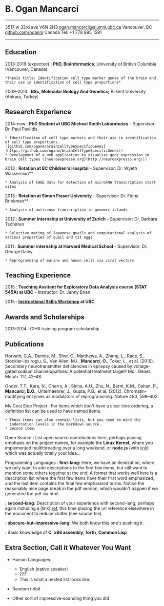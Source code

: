 B. Ogan Mancarci
============

-------------------		----------------------------
3517 w 33rd ave V6N 2H3			[ogan.mancarci@alumni.ubc.ca](mailto:ogan.mancarci@alumni.ubc.ca)
Vancouver, BC				[github.com/oganm](https://github.com/oganm)
Canada					Tel: +1 778 995 1591
-------------------		----------------------------


Education
---------

2013-2018 (expected)
:   **PhD, Bioinformatics**; University of British Columbia (Vancouver, Canada)

    *Thesis title: Identification cell type marker genes of the brain and their use in identification of cell type proportions*


2009-2013
:   **BSc, Molecular Biology And Genetics;** Bilkent University (Ankara, Turkey)

Research Experience
----------

2014-now
:   **PhD Student at UBC Micheal Smith Laboratories** - Supervisor: Dr. Paul Pavlidis

    * Identification of cell type markers and their use in identification of cell type proportions. ([github.com/oganm/brainCellTypeSpecificGenes](https://github.com/oganm/brainCellTypeSpecificGenes))
    * Development of a web application to visualize gene expression in brain cell types ([neuroexpresso.org](http://neuroexpresso.org/))


2013
:   **Rotation at BC Children's Hospital** - Supervisor: Dr. Wyeth Wasserman**

    * Analysis of CAGE data for detection of microRNA transcription start sites

2013
:   **Rotation at Simon Fraser University** - Supervisor: Dr. Fiona Brinkman** 

    * Analysis of antisense transcription in genomic islands

2012
:   **Summer internship at University of Zurich** - Supervisor: Dr. Barbara Tschirren

    * Selective mating of Japanese quails and computational analysis of various properties of quail and tit eggs

2011
:   **Summer internship at Harvard Medical School** - Supervisor: Dr. George Daley

    * Reprogramming of murine and human cells via viral vectors


Teaching Experience
---------------------

2015
: **Teaching Assitant for Exploratory Data Analysis course (STAT 545A) at UBC** - Instructor: Dr. Jenny Brian

2015
: **[Instructional Skills Workshop](http://iswnetwork.ca/) at UBC**

Awards and Scholarships
--------------------
2013-2014
: CIHR training program scholarship


Publications
------------

Horvath, G.A., Demos, M., Shyr, C., Matthews, A., Zhang, L., Race, S., Stockler-Ipsiroglu, S., Van Allen, M.I., **Mancarci, O.**, Toker, L., et al. (2016). Secondary neurotransmitter deficiencies in epilepsy caused by voltage-gated sodium channelopathies: A potential treatment target? Mol. Genet. Metab. 117, 42–48.

Onder, T.T., Kara, N., Cherry, A., Sinha, A.U., Zhu, N., Bernt, K.M., Cahan, P., **Mancarci, B.O.**, Unternaehrer, J., Gupta, P.B., et al. (2012). Chromatin-modifying enzymes as modulators of reprogramming. Nature 483, 598–602.





My Cool Side Project
:   For items which don't have a clear time ordering, a definition
    list can be used to have named items.

    * These items can also contain lists, but you need to mind the
      indentation levels in the markdown source.
    * Second item.

Open Source
:   List open source contributions here, perhaps placing emphasis on
    the project names, for example the **Linux Kernel**, where you
    implemented multithreading over a long weekend, or **node.js**
    (with [link](http://nodejs.org)) which was actually totally
    your idea...

Programming Languages
:   **first-lang:** Here, we have an itemization, where we only want
    to add descriptions to the first few items, but still want to
    mention some others together at the end. A format that works well
    here is a description list where the first few items have their
    first word emphasized, and the last item contains the final few
    emphasized terms. Notice the reasonably nice page break in the pdf
    version, which wouldn't happen if we generated the pdf via html.

:   **second-lang:** Description of your experience with second-lang,
    perhaps again including a [link] [ref], this time placing the url
    reference elsewhere in the document to reduce clutter (see source
    file). 

:   **obscure-but-impressive-lang:** We both know this one's pushing
    it.

:   Basic knowledge of **C**, **x86 assembly**, **forth**, **Common Lisp**

[ref]: https://github.com/githubuser/superlongprojectname

Extra Section, Call it Whatever You Want
----------------------------------------

* Human Languages:

     * English (native speaker)
     * ???
     * This is what a nested list looks like.

* Random tidbit

* Other sort of impressive-sounding thing you did


